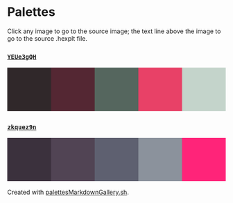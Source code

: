 # Palettes

Click any image to go to the source image; the text line above the image to go to the source .hexplt file.

### [`YEUe3gQH`](YEUe3gQH.hexplt)

[ ![YEUe3gQH.png](YEUe3gQH.png) ](YEUe3gQH.png)

### [`zkquez9n`](zkquez9n.hexplt)

[ ![zkquez9n.png](zkquez9n.png) ](zkquez9n.png)

Created with [palettesMarkdownGallery.sh](https://github.com/earthbound19/_ebDev/blob/master/scripts/imgAndVideo/palettesMarkdownGallery.sh).